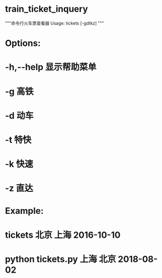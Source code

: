 # train_ticket_inquery

"""命令行火车票查看器
Usage:
    tickets [-gdtkz] <from> <to> <date>
"""
# Options:
#     -h,--help   显示帮助菜单
#     -g          高铁
#     -d          动车
#     -t          特快
#     -k          快速
#     -z          直达
# Example:
#       tickets 北京 上海 2016-10-10
#       python tickets.py 上海 北京 2018-08-02
